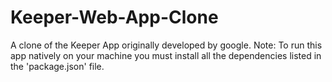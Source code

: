 # Keeper-Web-App-Clone
A clone of the Keeper App originally developed by google.
Note: To run this app natively on your machine you must install all the dependencies listed in the 'package.json' file.
